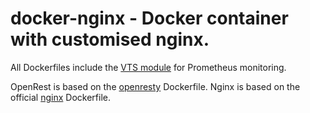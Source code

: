 # docker-nginx - Docker container with customised nginx.

All Dockerfiles include the [VTS module](https://github.com/vozlt/nginx-module-vts) for Prometheus monitoring.

OpenRest is based on the [openresty](https://github.com/openresty/docker-openresty) Dockerfile.
Nginx is based on the official [nginx](https://github.com/nginxinc/docker-nginx) Dockerfile.
